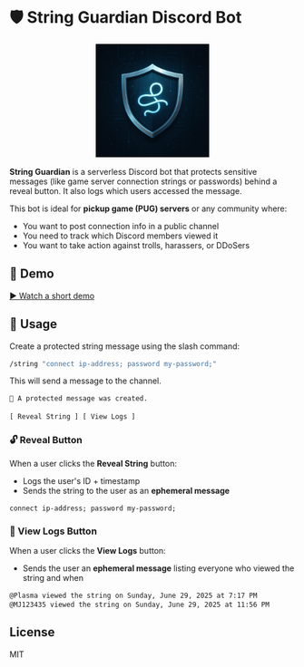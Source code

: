 # 🛡️ String Guardian Discord Bot

<p align="center">
  <img src="assets/string_guardian_logo.png" alt="String Guardian Logo" width="200"/>
</p>

**String Guardian** is a serverless Discord bot that protects sensitive messages (like game server connection strings or passwords) behind a reveal button. It also logs which users accessed the message.

This bot is ideal for **pickup game (PUG) servers** or any community where:
- You want to post connection info in a public channel
- You need to track which Discord members viewed it
- You want to take action against trolls, harassers, or DDoSers

## 🎥 Demo

[▶️ Watch a short demo](assets/string_guardian_demo.mp4)

## 📌 Usage

Create a protected string message using the slash command:

```bash
/string "connect ip-address; password my-password;"
```

This will send a message to the channel.

```
🔐 A protected message was created.

[ Reveal String ] [ View Logs ]
```

### 🔓 Reveal Button

When a user clicks the **Reveal String** button:
- Logs the user's ID + timestamp
- Sends the string to the user as an **ephemeral message**

```
connect ip-address; password my-password;
```

### 📜 View Logs Button

When a user clicks the **View Logs** button:
- Sends the user an **ephemeral message** listing everyone who viewed the string and when

```
@Plasma viewed the string on Sunday, June 29, 2025 at 7:17 PM
@MJ123435 viewed the string on Sunday, June 29, 2025 at 11:56 PM
```

## License

MIT
